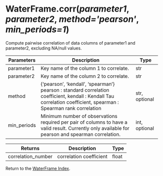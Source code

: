 # WaterFrame.corr(*parameter1*, *parameter2*, *method='pearson'*, *min_periods=1*)

Compute pairwise correlation of data columns of parameter1 and parameter2, excluding NA/null values.

Parameters | Description | Type
--- | --- | ---
parameter1 | Key name of the column 1 to correlate. | str
parameter2 | Key name of the column 2 to correlate. | str
method | {‘pearson’, ‘kendall’, ‘spearman’} pearson : standard correlation coefficient, kendall : Kendall Tau correlation coefficient, spearman : Spearman rank correlation | str, optional
min_periods | Minimum number of observations required per pair of columns to have a valid result. Currently only available for pearson and spearman correlation. | int, optional

Returns | Description | Type
--- | --- | ---
correlation_number | correlation coefficient | float

Return to the [WaterFrame Index](index_waterframe.md).
